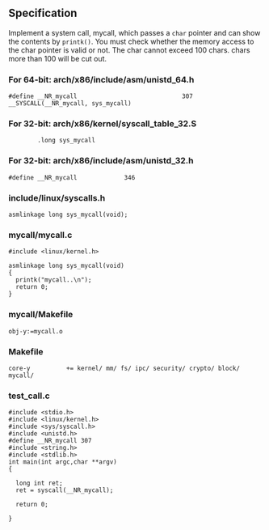 ## Specification
Implement a system call, mycall, which passes a ```char``` pointer and can show the contents by ```printk()```.
You must check whether the memory access to the char pointer is valid or not. The char cannot exceed 100 chars. chars more than 100 will be cut out.
 
### For 64-bit: arch/x86/include/asm/unistd_64.h
```
#define __NR_mycall                             307
__SYSCALL(__NR_mycall, sys_mycall)
```
### For 32-bit: arch/x86/kernel/syscall_table_32.S
```
        .long sys_mycall
```     
### For 32-bit: arch/x86/include/asm/unistd_32.h
```
#define __NR_mycall             346
```
### include/linux/syscalls.h
```
asmlinkage long sys_mycall(void);
```
### mycall/mycall.c
```
#include <linux/kernel.h>

asmlinkage long sys_mycall(void)
{
  printk("mycall..\n");
  return 0;
}
```
### mycall/Makefile
```
obj-y:=mycall.o
```
### Makefile
```
core-y          += kernel/ mm/ fs/ ipc/ security/ crypto/ block/ mycall/
```
### test_call.c
```
#include <stdio.h>
#include <linux/kernel.h>
#include <sys/syscall.h>
#include <unistd.h>
#define __NR_mycall 307
#include <string.h>
#include <stdlib.h>
int main(int argc,char **argv)
{
 
  long int ret;
  ret = syscall(__NR_mycall);
 
  return 0;
 
}
```
